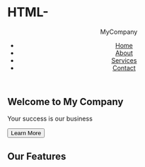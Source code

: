 # HTML-

<!DOCTYPE html>
<html lang="en">
<head>
  <meta charset="UTF-8">
  <meta name="viewport" content="width=device-width, initial-scale=1.0">
  <title>Responsive Flexbox & Grid Layout</title>
  <link rel="stylesheet" href="styles.css">
</head>
<body>
  <header>
    <div class="logo">MyCompany</div>
    <nav>
      <ul>
        <li><a href="#">Home</a></li>
        <li><a href="#">About</a></li>
        <li><a href="#">Services</a></li>
        <li><a href="#">Contact</a></li>
      </ul>
    </nav>
  </header>

  <section class="hero">
    <div class="hero-content">
      <h1>Welcome to My Company</h1>
      <p>Your success is our business</p>
      <button>Learn More</button>
    </div>
  </section>

  <section class="features">
    <h2>Our Features</h
